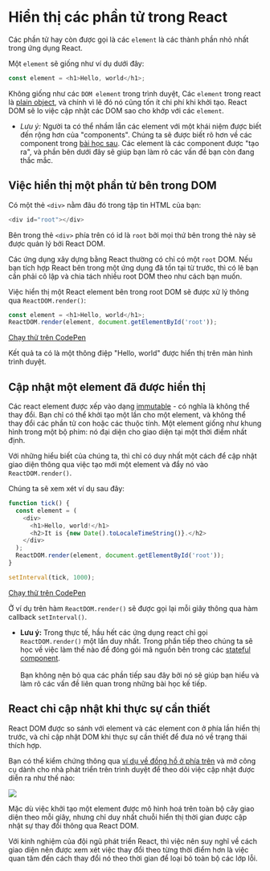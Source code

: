 # Hiển thị các phần tử trong React

Các phần tử hay còn được gọi là các `element` là các thành phần nhỏ nhất trong ứng dụng React.

Một `element` sẽ giống như ví dụ dưới đây:

```js
const element = <h1>Hello, world</h1>;
```

Không giống như các `DOM element` trong trình duyệt, Các `element` trong react là [plain object](https://stackoverflow.com/questions/52453407/the-different-between-object-and-plain-object-in-javascript), và chính vì lẽ đó nó cũng tốn ít chi phí khi khởi tạo. React DOM sẽ lo việc cập nhật các DOM sao cho khớp với các `element`.

*
    *Lưu ý:*
    Người ta có thể nhầm lẫn các element với một khái niệm được biết đến rộng hơn của "components". Chúng ta sẽ được biết rõ hơn về các component trong [bài học sau](http://google.com). Các element là các component được "tạo ra", và phần bên dưới đây sẽ giúp bạn làm rõ các vấn đề bạn còn đang thắc mắc.

## Việc hiển thị một phần tử bên trong DOM
Có một thẻ `<div>` nằm đâu đó trong tập tin HTML của bạn:

```js
<div id="root"></div>
```

Bên trong thẻ `<div>` phía trên có id là `root` bởi mọi thứ bên trong thẻ này sẽ được quản lý bởi React DOM.

Các ứng dụng xây dựng bằng React thường có chỉ có một `root` DOM. Nếu bạn tích hợp React bên trong một ứng dụng đã tồn tại từ trước, thì có lẽ bạn cần phải cô lập và chia tách nhiều root DOM theo như cách bạn muốn.

Việc hiển thị một React element bên trong root DOM sẽ được xử lý thông qua `ReactDOM.render()`:

```js
const element = <h1>Hello, world</h1>;
ReactDOM.render(element, document.getElementById('root'));
```

[Chạy thử trên CodePen](https://reactjs.org/redirect-to-codepen/rendering-elements/render-an-element)

Kết quả ta có là một thông điệp "Hello, world" được hiển thị trên màn hình trình duyệt.

## Cập nhật một element đã được hiển thị
Các react element được xếp vào dạng [immutable](https://en.wikipedia.org/wiki/Immutable_object) - có nghĩa là không thể thay đổi. Bạn chỉ có thể khởi tạo một lần cho một element, và không thể thay đổi các phần tử con hoặc các thuộc tính. Một element giống như khung hình trong một bộ phim: nó đại diện cho giao diện tại một thời điểm nhất định.

Với những hiểu biết của chúng ta, thì chỉ có duy nhất một cách để cập nhật giao diện thông qua việc tạo mới một element và đẩy nó vào `ReactDOM.render()`.

Chúng ta sẽ xem xét ví dụ sau đây:

```js
function tick() {
  const element = (
    <div>
      <h1>Hello, world!</h1>
      <h2>It is {new Date().toLocaleTimeString()}.</h2>
    </div>
  );
  ReactDOM.render(element, document.getElementById('root'));
}

setInterval(tick, 1000);
```

[Chạy thử trên CodePen](https://reactjs.org/redirect-to-codepen/rendering-elements/update-rendered-element)

Ở ví dụ trên hàm `ReactDOM.render()` sẽ được gọi lại mỗi giây thông qua hàm callback `setInterval()`.

*
    **Lưu ý:**
    Trong thực tế, hầu hết các ứng dụng react chỉ gọi `ReactDOM.render()` một lần duy nhất. Trong phần tiếp theo chúng ta sẽ học về việc làm thế nào để đóng gói mã nguồn bên trong các [stateful component](http://google.com).<br/><br/>
    Bạn không nên bỏ qua các phần tiếp sau đây bởi nó sẽ giúp bạn hiểu và làm rõ các vấn đề liên quan trong những bài học kế tiếp.

## React chỉ cập nhật khi thực sự cần thiết
React DOM được so sánh với element và các element con ở phía lần hiển thị trước, và chỉ cập nhật DOM khi thực sự cần thiết để đưa nó về trạng thái thích hợp.

Bạn có thể kiểm chứng thông qua [ví dụ về đồng hồ ở phía trên](https://reactjs.org/redirect-to-codepen/rendering-elements/update-rendered-element) và mở công cụ dành cho nhà phát triển trên trình duyệt để theo dõi việc cập nhật được diễn ra như thế nào:

![](https://reactjs.org/granular-dom-updates-c158617ed7cc0eac8f58330e49e48224.gif)

Mặc dù việc khởi tạo một element được mô hình hoá trên toàn bộ cây giao diện theo mỗi giây, nhưng chỉ duy nhất chuỗi hiển thị thời gian được cập nhật sự thay đổi thông qua React DOM.

Với kinh nghiệm của đội ngũ phát triển React, thì việc nên suy nghĩ về cách giao diện nên được xem xét việc thay đổi theo từng thời điểm hơn là việc quan tâm đến cách thay đổi nó theo thời gian để loại bỏ toàn bộ các lớp lỗi.